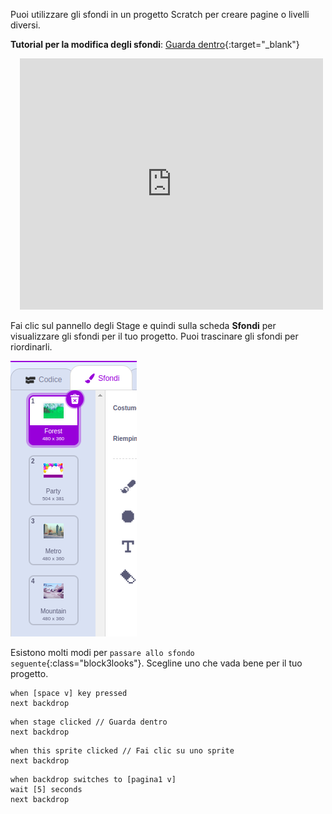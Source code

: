 Puoi utilizzare gli sfondi in un progetto Scratch per creare pagine o livelli diversi.

**Tutorial per la modifica degli sfondi**: [Guarda dentro](https://scratch.mit.edu/projects/947908157/editor){:target="_blank"}
<div class="scratch-preview" style="margin-left: 15px;">
  <iframe allowtransparency="true" width="485" height="402" src="https://scratch.mit.edu/projects/embed/947908157/?autostart=false" frameborder="0"></iframe>
</div>

Fai clic sul pannello degli Stage e quindi sulla scheda **Sfondi** per visualizzare gli sfondi per il tuo progetto. Puoi trascinare gli sfondi per riordinarli.

![Gli sfondi in ordine nella scheda Sfondi.](images/backdrops-in-order.png)

Esistono molti modi per `passare allo sfondo seguente`{:class="block3looks"}. Scegline uno che vada bene per il tuo progetto.

```blocks3
when [space v] key pressed
next backdrop
```

```blocks3
when stage clicked // Guarda dentro
next backdrop
```

```blocks3
when this sprite clicked // Fai clic su uno sprite
next backdrop
```

```blocks3
when backdrop switches to [pagina1 v]
wait [5] seconds
next backdrop
```
